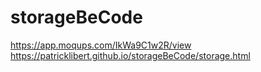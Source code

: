 # storageBeCode
https://app.moqups.com/IkWa9C1w2R/view
https://patricklibert.github.io/storageBeCode/storage.html
